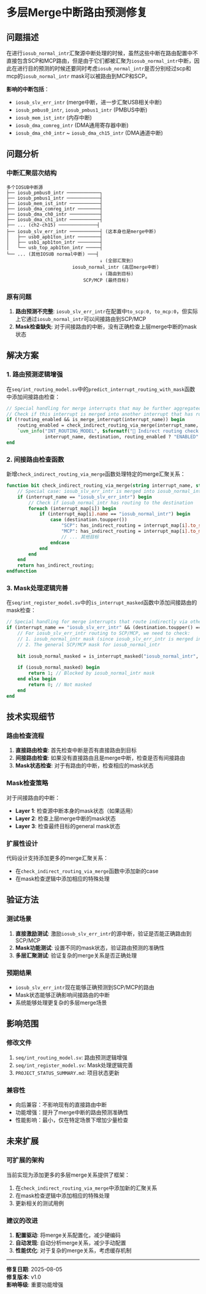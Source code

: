 # 多层Merge中断路由预测修复

## 问题描述

在进行`iosub_normal_intr`汇聚源中断处理的时候，虽然这些中断在路由配置中不直接包含SCP和MCP路由，但是由于它们都被汇聚为`iosub_normal_intr`中断，因此在进行目的预测的时候还要同时考虑`iosub_normal_intr`是否分别经过scp和mcp的`iosub_normal_intr` mask可以被路由到MCP和SCP。

**影响的中断包括**：
- `iosub_slv_err_intr` (merge中断，进一步汇聚USB相关中断)
- `iosub_pmbus0_intr`, `iosub_pmbus1_intr` (PMBUS中断)
- `iosub_mem_ist_intr` (内存中断)
- `iosub_dma_comreg_intr` (DMA通用寄存器中断)
- `iosub_dma_ch0_intr` ~ `iosub_dma_ch15_intr` (DMA通道中断)

## 问题分析

### 中断汇聚层次结构

```
多个IOSUB中断源
├── iosub_pmbus0_intr ────────────┐
├── iosub_pmbus1_intr ────────────┤
├── iosub_mem_ist_intr ───────────┤
├── iosub_dma_comreg_intr ────────┤
├── iosub_dma_ch0_intr ───────────┤
├── iosub_dma_ch1_intr ───────────┤
├── ... (ch2-ch15) ──────────────┤
├── iosub_slv_err_intr ───────────┤ (这本身也是merge中断)
│   ├── usb0_apb1ton_intr ────────┤
│   ├── usb1_apb1ton_intr ────────┤
│   └── usb_top_apb1ton_intr ─────┤
└── ... (其他IOSUB normal中断) ───┤
                                  ↓ (全部汇聚到)
                        iosub_normal_intr (高层merge中断)
                                  ↓ (路由到目标)
                            SCP/MCP (最终目标)
```

### 原有问题

1. **路由预测不完整**: `iosub_slv_err_intr`在配置中`to_scp:0, to_mcp:0`，但实际上它通过`iosub_normal_intr`可以间接路由到SCP/MCP
2. **Mask检查缺失**: 对于间接路由的中断，没有正确检查上层merge中断的mask状态

## 解决方案

### 1. 路由预测逻辑增强

在`seq/int_routing_model.sv`中的`predict_interrupt_routing_with_mask`函数中添加间接路由检查：

```systemverilog
// Special handling for merge interrupts that may be further aggregated
// Check if this interrupt is merged into another interrupt that has routing
if (!routing_enabled && is_merge_interrupt(interrupt_name)) begin
    routing_enabled = check_indirect_routing_via_merge(interrupt_name, destination);
    `uvm_info("INT_ROUTING_MODEL", $sformatf("🔗 Indirect routing check via merge: interrupt '%s' to '%s' = %s",
              interrupt_name, destination, routing_enabled ? "ENABLED" : "DISABLED"), UVM_HIGH)
end
```

### 2. 间接路由检查函数

新增`check_indirect_routing_via_merge`函数处理特定的merge汇聚关系：

```systemverilog
function bit check_indirect_routing_via_merge(string interrupt_name, string destination);
    // Special case: iosub_slv_err_intr is merged into iosub_normal_intr
    if (interrupt_name == "iosub_slv_err_intr") begin
        // Check if iosub_normal_intr has routing to the destination
        foreach (interrupt_map[i]) begin
            if (interrupt_map[i].name == "iosub_normal_intr") begin
                case (destination.toupper())
                    "SCP": has_indirect_routing = interrupt_map[i].to_scp;
                    "MCP": has_indirect_routing = interrupt_map[i].to_mcp;
                    // ... 其他目标
                endcase
            end
        end
    end
    return has_indirect_routing;
endfunction
```

### 3. Mask处理逻辑完善

在`seq/int_register_model.sv`中的`is_interrupt_masked`函数中添加间接路由的mask检查：

```systemverilog
// Special handling for merge interrupts that route indirectly via other merge interrupts
if (interrupt_name == "iosub_slv_err_intr" && (destination.toupper() == "SCP" || destination.toupper() == "MCP")) begin
    // For iosub_slv_err_intr routing to SCP/MCP, we need to check:
    // 1. iosub_normal_intr mask (since iosub_slv_err_intr is merged into it)
    // 2. The general SCP/MCP mask for iosub_normal_intr
    
    bit iosub_normal_masked = is_interrupt_masked("iosub_normal_intr", destination, routing_model);
    
    if (iosub_normal_masked) begin
        return 1; // Blocked by iosub_normal_intr mask
    end else begin
        return 0; // Not masked
    end
end
```

## 技术实现细节

### 路由检查流程

1. **直接路由检查**: 首先检查中断是否有直接路由到目标
2. **间接路由检查**: 如果没有直接路由且是merge中断，检查是否有间接路由
3. **Mask状态检查**: 对于有路由的中断，检查相应的mask状态

### Mask检查策略

对于间接路由的中断：
- **Layer 1**: 检查源中断本身的mask状态（如果适用）
- **Layer 2**: 检查上层merge中断的mask状态
- **Layer 3**: 检查最终目标的general mask状态

### 扩展性设计

代码设计支持添加更多的merge汇聚关系：
- 在`check_indirect_routing_via_merge`函数中添加新的case
- 在mask检查逻辑中添加相应的特殊处理

## 验证方法

### 测试场景

1. **直接激励测试**: 激励`iosub_slv_err_intr`的源中断，验证是否能正确路由到SCP/MCP
2. **Mask功能测试**: 设置不同的mask状态，验证路由预测的准确性
3. **多层汇聚测试**: 验证复杂的merge关系是否正确处理

### 预期结果

- `iosub_slv_err_intr`现在能够正确预测到SCP/MCP的路由
- Mask状态能够正确影响间接路由的中断
- 系统能够处理更复杂的多层merge场景

## 影响范围

### 修改文件

1. `seq/int_routing_model.sv`: 路由预测逻辑增强
2. `seq/int_register_model.sv`: Mask处理逻辑完善
3. `PROJECT_STATUS_SUMMARY.md`: 项目状态更新

### 兼容性

- 向后兼容：不影响现有的直接路由中断
- 功能增强：提升了merge中断的路由预测准确性
- 性能影响：最小，仅在特定场景下增加少量检查

## 未来扩展

### 可扩展的架构

当前实现为添加更多的多层merge关系提供了框架：
1. 在`check_indirect_routing_via_merge`中添加新的汇聚关系
2. 在mask检查逻辑中添加相应的特殊处理
3. 更新相关的测试用例

### 建议的改进

1. **配置驱动**: 将merge关系配置化，减少硬编码
2. **自动发现**: 自动分析merge关系，减少手动配置
3. **性能优化**: 对于复杂的merge关系，考虑缓存机制

---

**修复日期**: 2025-08-05  
**修复版本**: v1.0  
**影响等级**: 重要功能增强
